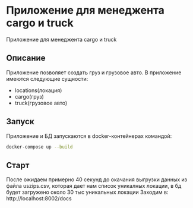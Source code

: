 # Приложение для менеджента cargo и truck
Приложение для менеджента cargo и truck

## Описание
Приложение позволяет создать груз и грузовое авто. 
В приложение имеются следующие сущности:
- locations(локация)
- cargo(груз)
- truck(грузовое авто)

## Запуск
Приложение и БД запускаются в docker-контейнерах командой:
```bash
docker-compose up --build
```

## Старт
После ожидаем примерно 40 секунд до окачания выгрузки данных из файла uszips.csv, которая дает нам список уникалных локации,
в бд будет загружено около 30 тыс уникальных локации
Заходим в: http://localhost:8002/docs
